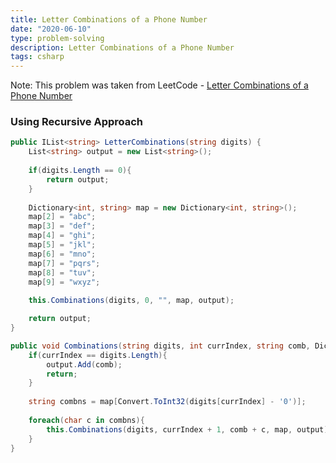 ```yaml
---
title: Letter Combinations of a Phone Number
date: "2020-06-10"
type: problem-solving
description: Letter Combinations of a Phone Number
tags: csharp
---
```


Note: This problem was taken from LeetCode - [Letter Combinations of a Phone Number](https://leetcode.com/problems/letter-combinations-of-a-phone-number/)

### Using Recursive Approach

```csharp
public IList<string> LetterCombinations(string digits) {
	List<string> output = new List<string>();
	
	if(digits.Length == 0){
		return output;
	}
	
	Dictionary<int, string> map = new Dictionary<int, string>();
	map[2] = "abc";
	map[3] = "def";
	map[4] = "ghi";
	map[5] = "jkl";
	map[6] = "mno";
	map[7] = "pqrs";
	map[8] = "tuv";
	map[9] = "wxyz";
	
	this.Combinations(digits, 0, "", map, output);

	return output;
}

public void Combinations(string digits, int currIndex, string comb, Dictionary<int, string> map, List<string> output){
	if(currIndex == digits.Length){
		output.Add(comb);
		return;
	}
	
	string combns = map[Convert.ToInt32(digits[currIndex] - '0')];
	
	foreach(char c in combns){
		this.Combinations(digits, currIndex + 1, comb + c, map, output);
	}
}
```
